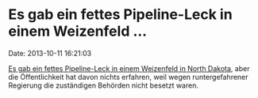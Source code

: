 Es gab ein fettes Pipeline-Leck in einem Weizenfeld \...
========================================================

Date: 2013-10-11 16:21:03

[Es gab ein fettes Pipeline-Leck in einem Weizenfeld in North
Dakota](http://www.prairiebizmag.com/event/article/id/16325/), aber die
Öffentlichkeit hat davon nichts erfahren, weil wegen runtergefahrener
Regierung die zuständigen Behörden nicht besetzt waren.

